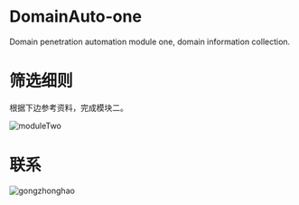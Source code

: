 # DomainAuto-one
Domain penetration automation module one, domain information collection.

# 筛选细则

根据下边参考资料，完成模块二。

![moduleTwo](https://user-images.githubusercontent.com/125958751/229003621-6510f7b5-d813-4550-a38d-76ce948bb8f3.jpg)

# 联系

![gongzhonghao](https://user-images.githubusercontent.com/125958751/229005057-60e9bb02-8d7f-421c-bc7b-bb2b9ead1a40.png)

